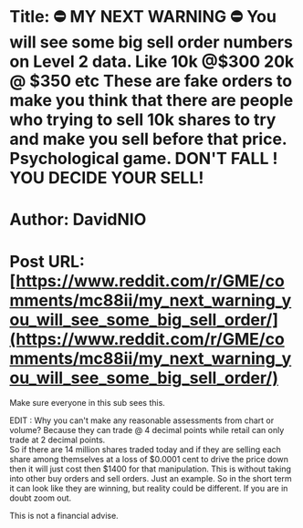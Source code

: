 # Title: ⛔ MY NEXT WARNING ⛔ You will see some big sell order numbers on Level 2 data. Like 10k @$300 20k @ $350 etc These are fake orders to make you think that there are people who trying to sell 10k shares to try and make you sell before that price. Psychological game. DON'T FALL ! YOU DECIDE YOUR SELL!
# Author: DavidNIO
# Post URL: [https://www.reddit.com/r/GME/comments/mc88ii/my_next_warning_you_will_see_some_big_sell_order/](https://www.reddit.com/r/GME/comments/mc88ii/my_next_warning_you_will_see_some_big_sell_order/)


Make sure everyone in this sub sees this.

EDIT : Why you can't make any reasonable assessments from chart or volume? Because they can trade @ 4 decimal points while retail can only trade at 2 decimal points.  
So if there are 14 million shares traded today and if they are selling each share among themselves at a loss of $0.0001 cent to drive the price down then it will just cost then $1400 for that manipulation. This is without taking into other buy orders and sell orders. Just an example. So in the short term it can look like they are winning, but reality could be different. If you are in doubt zoom out. 

This is not a financial advise.